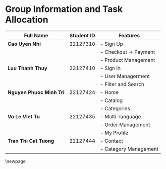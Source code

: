 # Group Information and Task Allocation

| **Full Name**                   | **Student ID** | **Features**                                |
| -------------------------- | --------------- | ------------------------------------ |
| **Cao Uyen Nhi** | 22127310     | - Sign Up         |
|  |      | - Checkout -> Payment         |
|  |      | - Product Management         |
| **Luu Thanh Thuy**   | 22127410      | - Sign In |
|  |      | - User Managerment         |
|  |      | - Filter and Search         |
| **Nguyen Phuoc Minh Tri**           | 22127424     | - Home                 |
|  |      | - Catalog         |
|  |      | - Categories         |
| **Vo Le Viet Tu**          |  22127435      | - Multi-language     |
|  |      | - Order Management         |
|  |      | - My Profile         |
| **Tran Thi Cat Tuong**  |  22127444   | - Contact         |
|  |      | - Category Management         |

\newpage